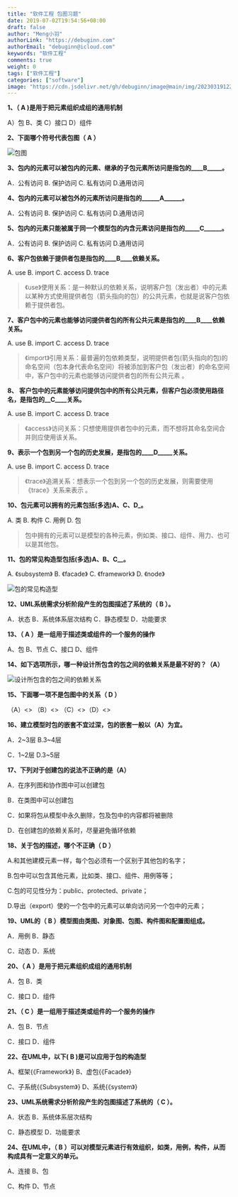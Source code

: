 ```yaml
---
title: "软件工程 包图习题"
date: 2019-07-02T19:54:56+08:00
draft: false
author: "Meng小羽"
authorLink: "https://debuginn.com"
authorEmail: "debuginn@icloud.com"
keywords: "软件工程"
comments: true
weight: 0
tags: ["软件工程"]
categories: ["software"]
image: "https://cdn.jsdelivr.net/gh/debuginn/image@main/img/202303191228166.jpg"
---
```


**1、（   A   )是用于把元素组织成组的通用机制**

A）包      B、类       C）接口        D）组件

**2、下面哪个符号代表包图（   A   ）**

![包图](https://cdn.jsdelivr.net/gh/debuginn/image@main/img/202303211956908.png)

**3、包内的元素可以被包内的元素、继承的子包元素所访问是指包的____B_____。**

A．公有访问   B. 保护访问   C. 私有访问  D.通用访问

**4、包内的元素可以被包外的元素所访问是指包的______A______。**

A．公有访问   B. 保护访问   C. 私有访问  D.通用访问

**5、包内的元素只能被属于同一个模型包的内含元素访问是指包的_____C______。**

A．公有访问   B. 保护访问   C. 私有访问  D.通用访问

**6、客户包依赖于提供者包是指包的____B____依赖关系。**

A. use   B. import  C. access   D. trace

> 《use》使用关系：是一种默认的依赖关系，说明客户包（发出者）中的元素以某种方式使用提供者包（箭头指向的包）的公共元素，也就是说客户包依赖于提供者包。

**7、客户包中的元素也能够访问提供者包的所有公共元素是指包的____B____依赖关系。**

A. use   B. import  C. access   D. trace

> 《import》引用关系：最普遍的包依赖类型，说明提供者包(箭头指向的包)的命名空间（包本身代表命名空间）将被添加到客户包（发出者）的命名空间中，客户包中的元素也能够访问提供者包的所有公共元素 。

**8、 客户包中的元素能够访问提供包中的所有公共元素，但客户包必须使用路径名，是指包的__C____关系。**

A. use   B. import  C. access   D. trace

> 《access》访问关系：只想使用提供者包中的元素，而不想将其命名空间合并则应使用该关系。

**9、表示一个包到另一个包的历史发展，是指包的____D_____关系。**

A. use   B. import  C. access   D. trace

> 《trace》追溯关系：想表示一个包到另一个包的历史发展，则需要使用《trace》关系来表示 。

**10、包元素可以拥有的元素包括(多选)______A、C、D_______。**

A. 类  B. 构件  C. 用例   D. 包

> 包中拥有的元素可以是模型的各种元素，例如类、接口、组件、用力、也可以是其他包。

**11、包的常见构造型包括(多选)____A、B、C______。**

A. 《subsystem》  B. 《facade》  C. 《framework》  D. 《node》

![包的常见构造型](https://cdn.jsdelivr.net/gh/debuginn/image@main/img/202303211959259.png)

**12、UML系统需求分析阶段产生的包图描述了系统的（  B  ）。**

A．状态        B．系统体系层次结构     C．静态模型    D．功能要求

**13、（ A ）是一组用于描述类或组件的一个服务的操作**

A、包     B、节点   C、接口    D、组件

**14、如下选项所示，哪一种设计所包含的包之间的依赖关系是最不好的？（A）**

![设计所包含的包之间的依赖关系](https://cdn.jsdelivr.net/gh/debuginn/image@main/img/202303212001634.png)

**15、下面哪一项不是包图中的关系（   D   ）**

（A）<<use>>  （B）<<access>> （C）<<trace>>（D）<<stub>>

**16、建立模型时包的嵌套不宜过深，包的嵌套一般以（A）为宜。**

A．2~3层 B.3~4层

C．1~2层 D.3~5层

**17、下列对于创建包的说法不正确的是（A）**

A．在序列图和协作图中可以创建包

B．在类图中可以创建包

C．如果将包从模型中永久删除，包及包中的内容都将被删除

D．在创建包的依赖关系时，尽量避免循环依赖

**18、关于包的描述，哪个不正确（ D ）**

A.和其他建模元素一样，每个包必须有一个区别于其他包的名字；

B.包中可以包含其他元素，比如类、接口、组件、用例等等；

C.包的可见性分为：public、protected、private；

D.导出（export）使的一个包中的元素可以单向访问另一个包中的元素；

**19、UML的（ B ）模型图由类图、对象图、包图、构件图和配置图组成。**

A．用例                     B．静态

C．动态                     D．系统

**20、（ A ）是用于把元素组织成组的通用机制**

A．包                      B．类

C．接口                     D．组件

**21、（ C ）是一组用于描述类或组件的一个服务的操作**

A．包                      B．节点

C．接口                     D．组件

**22、在UML中，以下( B )是可以应用于包的构造型**

A、框架{《Framework》}            B、虚包{《Facade》}

C、子系统{《Subsystem》}          D、系统{《system》}

**23、UML系统需求分析阶段产生的包图描述了系统的（ C ）。**

A．状态                     B．系统体系层次结构

C．静态模型                    D．功能要求

**24、在UML中，（ B ）可以对模型元素进行有效组织，如类，用例，构件，从而构成具有一定意义的单元。**

A、连接                     B、包

C、构件                     D、节点
